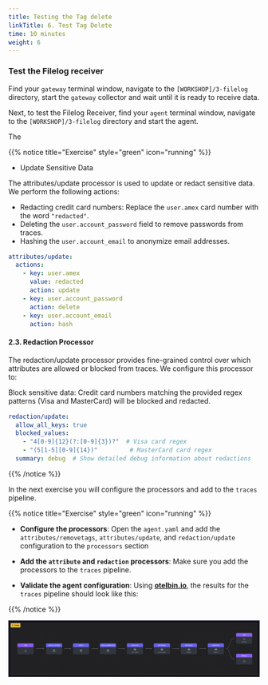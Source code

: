 ```yaml
---
title: Testing the Tag delete
linkTitle: 6. Test Tag Delete
time: 10 minutes
weight: 6
---
```


### Test the Filelog receiver

Find your `gateway` terminal window, navigate to the `[WORKSHOP]/3-filelog` directory, start the `gateway` collector and wait until it is ready to receive data.

Next, to test the Filelog Receiver, find your `agent` terminal window, navigate to the `[WORKSHOP]/3-filelog` directory and start the agent.

The 

{{% notice title="Exercise" style="green" icon="running" %}}

- Update Sensitive Data

The attributes/update processor is used to update or redact sensitive data. We perform the following actions:

- Redacting credit card numbers: Replace the `user.amex` card number with the word `"redacted"`.
- Deleting the `user.account_password` field to remove passwords from traces.
- Hashing the `user.account_email` to anonymize email addresses.

```yaml
attributes/update:
  actions:
    - key: user.amex
      value: redacted
      action: update
    - key: user.account_password
      action: delete
    - key: user.account_email
      action: hash
```

#### 2.3. Redaction Processor

The redaction/update processor provides fine-grained control over which attributes are allowed or blocked from traces. We configure this processor to:

Block sensitive data: Credit card numbers matching the provided regex patterns (Visa and MasterCard) will be blocked and redacted.

```yaml
redaction/update:
  allow_all_keys: true
  blocked_values:
    - "4[0-9]{12}(?:[0-9]{3})?"  # Visa card regex
    - "(5[1-5][0-9]{14})"         # MasterCard card regex
  summary: debug  # Show detailed debug information about redactions
```

{{% /notice %}}

In the next exercise you will configure the processors and add to the `traces` pipeline.

{{% notice title="Exercise" style="green" icon="running" %}}

- **Configure the processors**:
Open the `agent.yaml` and add the `attributes/removetags`, `attributes/update`, and `redaction/update` configuration to the `processors` section

- **Add the `attribute` and `redaction` processors**: Make sure you add the processors to the `traces` pipeline.

- **Validate the agent configuration**:
Using **[otelbin.io](https://www.otelbin.io/)**, the results for the `traces` pipeline should look like this:

{{% /notice %}}

![otelbin-f-6-1-traces](../images/otelbin-f-6-1-trace.png)
